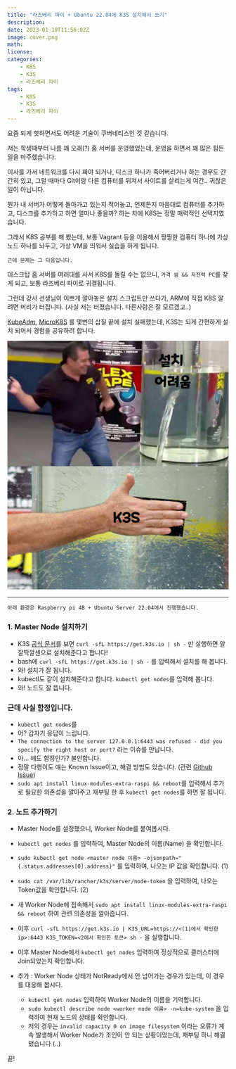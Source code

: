 ```yaml
---
title: "라즈베리 파이 + Ubuntu 22.04에 K3S 설치해서 쓰기"
description: 
date: 2023-01-18T11:56:02Z
image: cover.png
math: 
license: 
categories:
    - K8S
    - K3S
    - 라즈베리 파이
tags:
    - K8S
    - K3S
    - 라즈베리 파이
---
```


요즘 되게 핫하면서도 어려운 기술이 쿠버네티스인 것 같습니다.

저는 학생때부터 나름 꽤 오래(?) 홈 서버를 운영했었는데, 운영을 하면서 꽤 많은 힘든 일을 마주했습니다.

이사를 가서 네트워크를 다시 짜야 되거나, 디스크 하나가 죽어버리거나 하는 경우도 간간히 있고, 그럴 때마다 Git이랑 다른 컴퓨터를 뒤져서 사이트를 살리는게 여간.. 귀찮은 일이 아닙니다.

뭔가 내 서버가 어떻게 돌아가고 있는지 적어놓고, 언제든지 마음대로 컴퓨터를 추가하고, 디스크를 추가하고 하면 얼마나 좋을까? 하는 차에 K8S는 정말 매력적인 선택지였습니다.

그래서 K8S 공부를 해 봤는데, 보통 Vagrant 등을 이용해서 짱짱한 컴퓨터 하나에 가상 노드 하나를 놔두고, 가상 VM을 띄워서 실습을 하게 됩니다.

`근데 문제는 그 다음입니다.`

데스크탑 홈 서버를 여러대를 사서 K8S를 돌릴 수는 없으니, `가격 쌈 && 저전력 PC`를 찾게 되고, 보통 라즈베리 파이로 귀결됩니다.

그런데 강사 선생님이 이쁘게 깔아놓은 설치 스크립트만 쓰다가, ARM에 직접 K8S 깔려면 머리가 터집니다. (사실 저는 터졌습니다. 다른사람은 잘 모르겠고..)

[KubeAdm](https://github.com/kubernetes/kubeadm), [MicroK8S](https://github.com/canonical/microk8s) 를 몇번의 삽질 끝에 설치 실패했는데, K3S는 되게 간편하게 설치 되어서 경험을 공유하려 합니다.

![](image1.png)

---

`아래 환경은 Raspberry pi 4B + Ubuntu Server 22.04에서 진행했습니다.`

### 1. Master Node 설치하기

* K3S [공식 문서](https://docs.k3s.io/quick-start)를 보면 `curl -sfL https://get.k3s.io | sh -` 만 실행하면 알잘딱깔센으로 설치해준다고 합니다!
* bash에 `curl -sfL https://get.k3s.io | sh -` 를 입력해서 설치를 해 봅니다.
* 와! 설치가 잘 됩니다.
* kubectl도 같이 설치해준다고 합니다. `kubectl get nodes`를 입력해 봅니다.
* 와! 노드도 잘 뜹니다.

### 근데 사실 함정입니다.

* `kubectl get nodes`를
* 어? 갑자기 응답이 느립니다.
* `The connection to the server 127.0.0.1:6443 was refused - did you specify the right host or port?` 라는 이슈를 만납니다.
* 아... 얘도 함정인가? 불안합니다.
* 정말 다행이도 얘는 Known Issue이고, 해결 방법도 있습니다. (관련 [Github Issue](https://github.com/k3s-io/k3s/issues/4234))
* `sudo apt install linux-modules-extra-raspi && reboot`를 입력해서 추가로 필요한 의존성을 깔아주고 재부팅 한 후 `kubectl get nodes`를 하면 잘 됩니다.

### 2. 노드 추가하기

* Master Node를 설정했으니, Worker Node를 붙여봅시다.
* `kubectl get nodes` 를 입력하여, Master Node의 이름(Name) 을 확인합니다.
* `sudo kubectl get node <master node 이름> -ojsonpath="{.status.addresses[0].address}"` 를 입력하여, 나오는 IP 값을 확인합니다. (1)
* `sudo cat /var/lib/rancher/k3s/server/node-token` 을 입력하여, 나오는 Token값을 확인합니다. (2)

* 새 Worker Node에 접속해서 `sudo apt install linux-modules-extra-raspi && reboot` 하여 관련 의존성을 깔아줍니다.
* 이후 `curl -sfL https://get.k3s.io | K3S_URL=https://<(1)에서 확인한 ip>:6443 K3S_TOKEN=<2에서 확인한 토큰> sh -` 을 실행합니다.
* 이후 Master Node에서 `kubectl get nodes` 입력하여 정상적으로 클러스터에 Join되었는지 확인합니다.

* 추가 : Worker Node 상태가 NotReady에서 안 넘어가는 경우가 있는데, 이 경우를 대응해 봅시다.
    *  `kubectl get nodes` 입력하여 Worker Node의 이름을 기억합니다.
    *  `sudo kubectl describe node <worker node 이름> -n=kube-system` 을 입력하여 현재 노드의 상태를 확인합니다.
    *  저의 경우는 `invalid capacity 0 on image filesystem` 이라는 오류가 계속 발생해서 Worker Node가 조인이 안 되는 상황이었는데, 재부팅 하니 해결됐습니다 (..)

끝!